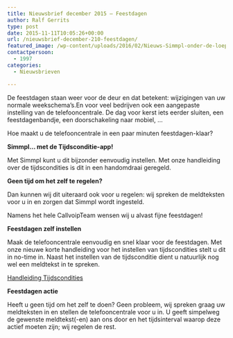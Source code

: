 ```yaml
---
title: Nieuwsbrief december 2015 – Feestdagen
author: Ralf Gerrits
type: post
date: 2015-11-11T10:05:26+00:00
url: /nieuwsbrief-december-210-feestdagen/
featured_image: /wp-content/uploads/2016/02/Nieuws-Simmpl-onder-de-loep-200x76.png
contactpersoon:
  - 1997
categories:
  - Nieuwsbrieven

---
```

De feestdagen staan weer voor de deur en dat betekent: wijzigingen van uw normale weekschema&#8217;s.En voor veel bedrijven ook een aangepaste instelling van de telefooncentrale. De dag voor kerst iets eerder sluiten, een feestdagenbandje, een doorschakeling naar mobiel, &#8230;
  
Hoe maakt u de telefooncentrale in een paar minuten feestdagen-klaar? 

<!--more-->


  
**Simmpl&#8230; met de Tijdsconditie-app!**

Met Simmpl kunt u dit bijzonder eenvoudig instellen. Met onze handleiding over de tijdscondities is dit in een handomdraai geregeld. 

**Geen tijd om het zelf te regelen?**

Dan kunnen wij dit uiteraard ook voor u regelen: wij spreken de meldteksten voor u in en zorgen dat Simmpl wordt ingesteld. 

Namens het hele CallvoipTeam wensen wij u alvast fijne feestdagen!

**Feestdagen zelf instellen**
  
Maak de telefooncentrale eenvoudig en snel klaar voor de feestdagen. Met onze nieuwe korte handleiding voor het instellen van tijdscondities stelt u dit in no-time in. Naast het instellen van de tijdsconditie dient u natuurlijk nog wel een meldtekst in te spreken. 

<a class="button" href="http://www.simmpl.nl/downloads/Simmpl_handleiding_tijdscondities.pdf" target="_blank">Handleiding Tijdscondities</a>

**Feestdagen actie**
  
Heeft u geen tijd om het zelf te doen? Geen probleem, wij spreken graag uw meldteksten in en stellen de telefooncentrale voor u in. U geeft simpelweg de gewenste meldtekst(-en) aan ons door en het tijdsinterval waarop deze actief moeten zijn; wij regelen de rest.